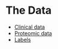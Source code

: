 # The Data

- [Clinical data](./tidy/train_cli.csv)
- [Proteomic data](./tidy/train_pro.csv)
- [Labels](./tidy/sum_tab_1.csv)
